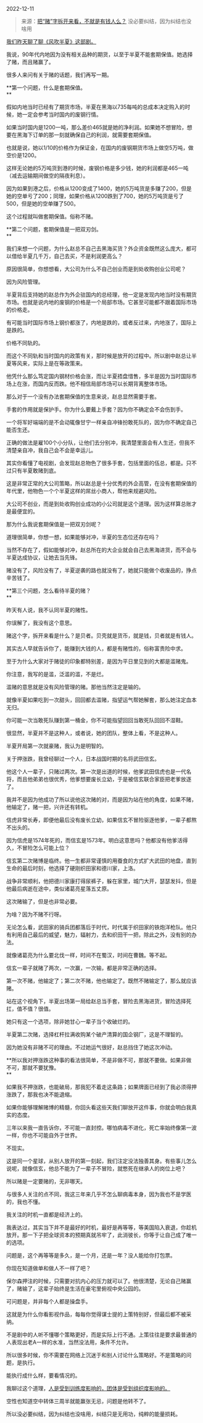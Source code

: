 2022-12-11

> 来源：[把“赌”字拆开来看，不就是有钱人么？](http://mp.weixin.qq.com/s?__biz=MzU0MjYwNDU2Mw==&mid=2247509113&idx=1&sn=b980eb3e66f9ea1472c59a704e32dcdb&chksm=fb1ac805cc6d41138c0774b8776f8ef380cb5e03476c49d32adad947f77332046704078bcbee&scene=27#wechat_redirect)
> 没必要纠结，因为纠结也没啥用

[我们昨天聊了聊《风吹半夏》这部剧。](http://mp.weixin.qq.com/s?__biz=MzU0MjYwNDU2Mw==&mid=2247509106&idx=1&sn=2e793c17d3a9377eecc53d5307b92acc&chksm=fb1ac80ecc6d41180d396c61f2d52c3dc33fba65542593203a6d2ee0f1016ffdfbbbb00f0585&scene=21#wechat_redirect)

我说，90年代内地因为没有相关品种的期货，以至于半夏不能套期保值。她选择了赌，而且赌赢了。[  
](http://mp.weixin.qq.com/s?__biz=MzU0MjYwNDU2Mw==&mid=2247509106&idx=1&sn=2e793c17d3a9377eecc53d5307b92acc&chksm=fb1ac80ecc6d41180d396c61f2d52c3dc33fba65542593203a6d2ee0f1016ffdfbbbb00f0585&scene=21#wechat_redirect)

很多人来问有关于赌的话题，我们再写一期。  

 **第一个问题，什么是套期保值。  
**

假如内地当时已经有了期货市场，半夏在黑海以735每吨的总成本决定购入的时候，她一定会参考当时国内的废钢行情。  

如果当时国内是1200一吨，那么差价465就是她的净利润。如果她不想冒险，想要在黑海下订单的那一刻就确保自己的利润，就需要套期保值。

也就是说，她以1/10的价格作为保证金，在国内的废钢期货市场上做空5万吨，做空价是1200。

这样无论她的5万吨货到港的时候，废钢价格是多少钱，她的利润都是465一吨（减去运输期间做空的隔夜利息）。  

因为如果到港之后，价格从1200变成了1400，她的5万吨货是多赚了200，但是她的空单亏了200；同理，如果价格从1200跌到了700，她的5万吨货是亏了500，但是她的空单赚了500。  

这个过程就叫做套期保值。俗称不赌。

 **第二个问题，套期保值是一把双刃剑。  
**

我们来想一个问题，为什么赵总不自己去黑海买货？外企资金既然这么庞大，都可以借给半夏几千万，自己去买，不是利润更高么？  

原因很简单，你想想看，大公司为什么不自己创业而是到处收购创业公司呢？

因为风险管理。

半夏背后支持她的赵总作为外企驻国内的总经理，他一定是发现内地当时没有期货市场。也就是说内地的废钢的价格是一个局部市场。它甚至可能都不跟着国际市场的价格走。  

有可能当时国际市场上钢价都涨了，内地是跌的，或者反过来，内地涨了，国际上是跌的。  

价格不同轨的。

而这个不同轨和当时国内的政策有关，那时候是放开的过程中。所以剧中赵总让半夏等风来，实际上是在等政策来。

他凭什么那么笃定国内钢材价格会涨，而让半夏捂盘惜售，多半是因为当时国际市场上在涨，而国内反而跌。他不相信局部市场可以长期背离整体市场。

那么对于一个没有办法套期保值的生意来说，赵总显然需要手套。

手套的作用就是保护手。你为什么要戴上手套？因为你不确定会不会伤到手。

一个将军好端端的是不会动辄像甘宁一样亲自冲锋扮敢死队的，因为你不确定自己能否生还。

正确的做法是雇100个小分队，让他们去分别冲，我清楚里面会有人生还，但我不清楚亲自冲，我自己会不会是幸运儿。

其实你看懂了电视剧，会发现赵总物色了很多手套，包括里面的伍总，都是。只不过只有半夏敢赌到底。

这是非常正常的大公司策略，所以赵总是十分优秀的外企高管，在没有套期保值的年代里，他物色一个个半夏这样的屌丝小商人，帮他来规避风险。  

大公司不创业，而是到处收购创业成功的小公司就是这个道理。因为这样算总账才是最便宜的。  

那为什么我说套期保值是一把双刃剑呢？  

道理很简单，你想一想，如果能够对冲，半夏的生态位还存在吗？

当然不存在了，假如能够对冲，赵总所在的大企业就会自己去黑海进货，而不会与半夏达成协议，让她去当先锋。  

赌没有了，风险没有了，半夏逆袭的路也就没有了，她就只能做个收废品的，挣点辛苦钱了。  

 **第三个问题，怎么看待半夏的赌？  
**

昨天有人说，我不认同半夏的赌性。  

你误解了，我没有这个意思。

赌这个字，拆开来看是什么？是贝者。贝壳就是货币，就是钱，贝者就是有钱人。  

其实古人早就告诉你了，能赚到大钱的人，都是有赌性的，俗称富贵险中求。  

至于为什么大家对于赌徒的印象都特别差，是因为平日里见到的大都是滥赌鬼。  

你注意，我写的是滥，泛滥的滥，不是烂。

滥赌的意思就是没有风险管理的赌。那他当然注定是输的。

就像半夏如果吃到一次甜头，回回都去滥赌，指望运气帮她解套，那么她注定血本无归。

你可能一次当敢死队赚到第一桶金，你不可能指望回回当敢死队回回不湿鞋。  

很显然，半夏并不是这种人，或者说，她的团队，整体上看，不是这种人。

半夏开局第一次就豪赌，我认为是明智的。

关于押涨跌，我曾经聊过一个人，日本战国时期的名将武田信玄。  

他这个人一辈子，只赌过两次。第一次是出道的时候，他爹武田信虎也是一代名将，而且他弟弟也很优秀，他爹想要废长立幼，于是被信玄联合家臣把老爹放逐了。

我并不是因为他成功了所以说他这次赌的对，而是因为站在他的角度，如果不赌，他输定了，赌一把，兴许还有转机。

信虎非常长寿，即便他最后没有废长立幼，如果信玄不冒险驱逐他爹，一辈子都熬不出头的。

因为信虎是1574年死的，而信玄是1573年。明白这意思吗？他都没有他爹活得久，不冒险怎么可能上位？  

信玄第二次赌博是临终。他一生都非常谨慎的用蚕食的方式扩大武田的地盘，直到生命的最后时刻，他选择了硬刚织田家和德川家，上洛。  

战争非常顺利，他把德川家康打得尿裤子，躲在家里，城门大开，瑟瑟发抖，但是他最后病逝在途中，类似诸葛亮星落五丈原。  

这次赌输了，但是也非常必要。  

为啥？因为不赌不行呀。

无论怎么看，武田家的骑兵团都落后于时代，时代属于织田家的铁炮洋枪队。他只有利用自己最后的威望，魅力，辐射力，去和织田干一把，除此之外，没有别的办法。  

就像诸葛亮为什么要北伐一样，时间不在蜀汉，时间在曹魏。等不起。  

信玄一辈子就赌了两次，一次赢，一次输，都是非常正确的选择。  

第一次不赌，他输定了；第二次不赌，他也输定了。既然不赌输定了，那么就应该赌。

站在这个视角下，半夏出场第一局给赵总当手套，冒险去黑海进货，冒险选择死扛，值不值？很值。  

她只有这一个选项，除非她甘心一辈子当个收破烂的。  

半夏第二次赌，选择杠杆拉满收购某个破产清算的国企钢厂，这是不理智的。  

因为她没有非赌不可的理由。不过她运气很好，赵总挡住了她这次冲动。  

 **所以我对押涨跌这种事的看法很简单，不是非做不可，那就不要做。如果非做不可，那就不要犹豫。  
**

如果我不押涨跌，也能破局，那我犯不着走这条路；如果牌面已经到了我必须得押涨跌了，那我也决不能退缩。  

如果你能够理解赌博的精髓，你回头看这些天我们聊放开这件事，你就会明白我真实的态度。  

三年以来我一直告诉你，不可能一直封控。哪怕病毒不进化，死亡率始终像第一波一样，你也不可能自外于世界。  

不现实。  

这是同一个星球，从别人放开的第一刻起，我们注定没法独善其身。有些事儿怎么说呢，就像信玄，他总不能为了一辈子不冒险，就憋死在继承人的岗位上吧？  

所以赌是一定要赌的，无非哪天。

与很多人关注的点不同，我这三年来几乎不怎么聊病毒本身，因为我也不是学医的，我也不懂。

我关注的时机一直都是经济上的。  

我表达过，其实当下并不是最好的时机，最好是再等等，等美国陷入衰退，你趁机放开。那一下子把全球资本的预期真就吊牢了，此消彼长，你等于让自己成了唯一的选项。  

问题是，这个再等等是多久，是一个月，还是一年？没人能给你打包票。

你现在知道做单和做人不一样了吧？  

保尔森押注的时候，只需要对抗内心的压力就可以了。他很清楚，无论自己赌赢了，赌输了，这辈子始终是生活在豪宅里俯视中央公园的。  

可问题是，并非每个人都是操盘手。  

这就是为什么你看影视作品，每每你觉得谋士提的上策特别好，但最后都不被采纳。

不是剧中的人听不懂哪个策略更好，而是实际上行不通。上策往往是要求最普通的人表现出老A一样的水准，当然没法用，条件不允许。  

所以很多时候，你不需要在网络上沉迷于和别人讨论什么策略好。不是策略的问题，是执行。  

能执行成什么样，要看情况的。

我聊过这个道理，[人是受到训练度影响的，团体是受到组织度影响的。](http://mp.weixin.qq.com/s?__biz=MzU3NDc5Nzc0NQ==&mid=2247521399&idx=1&sn=6769fb05d442ab5bfca80f8268227ed0&chksm=fd2e36a9ca59bfbf5caadbd47f20689977e3b7451d9bf8c0e863527be15e263ce0390eee8566&scene=21#wechat_redirect)

空性也知道空中转体三周半就能赢张无忌，问题是他转不了。  

所以没必要纠结，因为纠结也没啥用，纠结只是无用功，纯粹的能量损耗。


